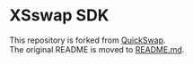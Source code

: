 # XSswap SDK

This repository is forked from [QuickSwap](https://github.com/QuickSwap/QuickSwap-sdk.git).  
The original README is moved to [README.md](./README.original.md).
